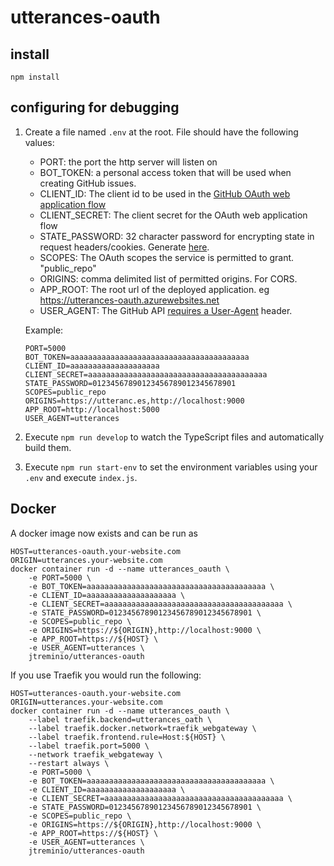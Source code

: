# utterances-oauth

## install

```
npm install
```

## configuring for debugging

1. Create a file named `.env` at the root. File should have the following values:

    * PORT: the port the http server will listen on
    * BOT_TOKEN: a personal access token that will be used when creating GitHub issues.
    * CLIENT_ID: The client id to be used in the [GitHub OAuth web application flow](https://developer.github.com/v3/oauth/#web-application-flow)
    * CLIENT_SECRET: The client secret for the OAuth web application flow
    * STATE_PASSWORD: 32 character password for encrypting state in request headers/cookies. Generate [here](https://lastpass.com/generatepassword.php).
    * SCOPES: The OAuth scopes the service is permitted to grant. "public_repo"
    * ORIGINS: comma delimited list of permitted origins. For CORS.
    * APP_ROOT: The root url of the deployed application. eg https://utterances-oauth.azurewebsites.net
    * USER_AGENT: The GitHub API [requires a User-Agent](https://developer.github.com/v3/#user-agent-required) header.


    Example:

    ```
    PORT=5000
    BOT_TOKEN=aaaaaaaaaaaaaaaaaaaaaaaaaaaaaaaaaaaaaaaa
    CLIENT_ID=aaaaaaaaaaaaaaaaaaaa
    CLIENT_SECRET=aaaaaaaaaaaaaaaaaaaaaaaaaaaaaaaaaaaaaaaa
    STATE_PASSWORD=01234567890123456789012345678901
    SCOPES=public_repo
    ORIGINS=https://utteranc.es,http://localhost:9000
    APP_ROOT=http://localhost:5000
    USER_AGENT=utterances
    ```

2. Execute `npm run develop` to watch the TypeScript files and automatically build them.

3. Execute `npm run start-env` to set the environment variables using your `.env` and execute `index.js`.

## Docker

A docker image now exists and can be run as

    HOST=utterances-oauth.your-website.com
    ORIGIN=utterances.your-website.com
    docker container run -d --name utterances_oauth \
        -e PORT=5000 \
        -e BOT_TOKEN=aaaaaaaaaaaaaaaaaaaaaaaaaaaaaaaaaaaaaaaa \
        -e CLIENT_ID=aaaaaaaaaaaaaaaaaaaa \
        -e CLIENT_SECRET=aaaaaaaaaaaaaaaaaaaaaaaaaaaaaaaaaaaaaaaa \
        -e STATE_PASSWORD=01234567890123456789012345678901 \
        -e SCOPES=public_repo \
        -e ORIGINS=https://${ORIGIN},http://localhost:9000 \
        -e APP_ROOT=https://${HOST} \
        -e USER_AGENT=utterances \
        jtreminio/utterances-oauth

If you use Traefik you would run the following:

    HOST=utterances-oauth.your-website.com
    ORIGIN=utterances.your-website.com
    docker container run -d --name utterances_oauth \
        --label traefik.backend=utterances_oath \
        --label traefik.docker.network=traefik_webgateway \
        --label traefik.frontend.rule=Host:${HOST} \
        --label traefik.port=5000 \
        --network traefik_webgateway \
        --restart always \
        -e PORT=5000 \
        -e BOT_TOKEN=aaaaaaaaaaaaaaaaaaaaaaaaaaaaaaaaaaaaaaaa \
        -e CLIENT_ID=aaaaaaaaaaaaaaaaaaaa \
        -e CLIENT_SECRET=aaaaaaaaaaaaaaaaaaaaaaaaaaaaaaaaaaaaaaaa \
        -e STATE_PASSWORD=01234567890123456789012345678901 \
        -e SCOPES=public_repo \
        -e ORIGINS=https://${ORIGIN},http://localhost:9000 \
        -e APP_ROOT=https://${HOST} \
        -e USER_AGENT=utterances \
        jtreminio/utterances-oauth

